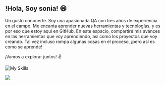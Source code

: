 ## !Hola, Soy sonia! :smile:

Un gusto conocerte. Soy una apasionada QA con tres años de experiencia en el campo. Me encanta aprender nuevas herramientas y tecnologías, y es por eso que estoy aquí en GitHub. En este espacio, compartiré mis avances en las herramientas que voy aprendiendo, así como los proyectos que voy creando. Tal vez incluso rompa algunas cosas en el proceso, ¡pero así es como se aprende! 

¡Vamos a explorar juntos! :v:

![My Skills](https://skillicons.dev/icons?i=github,java,postman,js,html,mysql,eclipse)

<p align="left">
   <img src="https://img.shields.io/badge/STATUS-EN%20DESAROLLO-green">
   </p>


